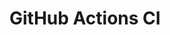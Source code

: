 # GitHub Actions CI





















































































































































































































































































































































































































































































































































































































































































































































































































































































































































































































































































































































































































































































































































































































































































































































































































































































































































































